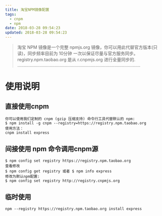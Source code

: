 ```yaml
---
title: 淘宝NPM镜像配置
tags:
  - cnpm
  - npm
date: 2018-03-28 09:54:23
updated: 2018-03-28 09:54:23
---
```


> 淘宝 NPM 镜像是一个完整 npmjs.org 镜像，你可以用此代替官方版本(只读)，同步频率目前为 10分钟 一次以保证尽量与官方服务同步。registry.npm.taobao.org 是从 r.cnpmjs.org 进行全量同步的.
...................................................................................................

# 使用说明

## 直接使用cnpm
```
你可以使用我们定制的 cnpm (gzip 压缩支持) 命令行工具代替默认的 npm:
$ npm install -g cnpm --registry=https://registry.npm.taobao.org
使用方法：
cnpm install express
```

## 间接使用 npm 命令调用cnpm源
```
$ npm config set registry https://registry.npm.taobao.org
查看修改
$ npm config get registry 或者 $ npm info express
修改为默认npm配置:
$ npm config set registry http://registry.cnpmjs.org
```

## 临时使用
```
npm --registry https://registry.npm.taobao.org install express
```